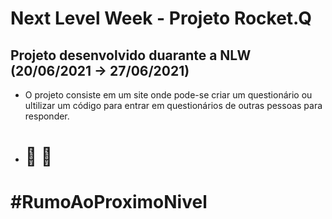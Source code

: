 # Next Level Week - Projeto Rocket.Q

## Projeto desenvolvido duarante a NLW (20/06/2021 → 27/06/2021)

* O projeto consiste em um site onde pode-se criar um questionário ou ultilizar um código para entrar em questionários de outras pessoas para responder.

* # &#x1F680; &#x1F680;

# #RumoAoProximoNivel
